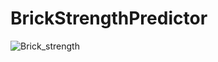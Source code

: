 # BrickStrengthPredictor
![Brick_strength](https://user-images.githubusercontent.com/60733859/93770691-25c21300-fc3a-11ea-8acb-5016a75b03a7.png)
